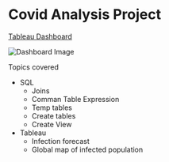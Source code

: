 # Covid Analysis Project

[Tableau Dashboard](https://public.tableau.com/app/profile/eric.yang1606/viz/CovidDashboardProject_16914811412670/Dashboard1)

![Dashboard Image](https://github.com/EricYangg/Data-Science-Portfolio/blob/main/Covid%20Analysis%20Project/Covid%20Analysis%20Dashboard.png?raw=true)

Topics covered 
- SQL
  - Joins
  - Comman Table Expression
  - Temp tables
  - Create tables
  - Create View
- Tableau
  - Infection forecast
  - Global map of infected population

